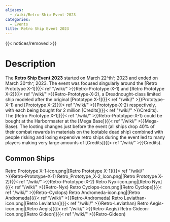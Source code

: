 ```yaml
---
aliases:
  - /wiki/Retro-Ship-Event-2023
categories:
  - Events
title: Retro Ship Event 2023
---
```


{{< notices/removed >}} <div class="TDiv">

# Description

The **Retro Ship Event 2023** started on March 22^th^, 2023 and ended on March 30^th^, 2023. The event was focused singularly around the [Retro Prototype X-1]({{< ref "/wiki/" >}}Retro-Prototype-X-1) and [Retro Prototype X-2]({{< ref "/wiki/" >}}Retro-Prototype-X-2), a Dreadnought-class limited ship modeled after the original [Prototype X-1]({{< ref "/wiki/" >}}Prototype-X-1) and [Prototype X-2]({{< ref "/wiki/" >}}Prototype-X-2) respectively, with each being bought for 2 million [Credits]({{< ref "/wiki/" >}}Credits). The [Retro Prototype X-1]({{< ref "/wiki/" >}}Retro-Prototype-X-1) could be bought at the Harbormaster at the [Mega Base]({{< ref "/wiki/" >}}Mega-Base). The looting changes just before the event (all ships drop 40% of their combat rewards in materials on the lootable dead ship) combined with people risking and losing expensive retro ships during the event led to many players making very large amounts of [Credits]({{< ref "/wiki/" >}}Credits).

## Common Ships

Retro Prototype X-1-icon.png|[Retro Prototype X-1]({{< ref "/wiki/" >}}Retro-Prototype-X-1) Retro_Prototype_X-2_Icon.png|[Retro Prototype X-2]({{< ref "/wiki/" >}}Retro-Prototype-X-2) Retro Nyx-icon.png|[Retro Nyx]({{< ref "/wiki/" >}}Retro-Nyx) Retro Cyclops-icon.png|[Retro Cyclops]({{< ref "/wiki/" >}}Retro-Cyclops) Retro Andromeda-icon.png|[Retro Andromeda]({{< ref "/wiki/" >}}Retro-Andromeda) Retro Leviathan-icon.png|[Retro Leviathan]({{< ref "/wiki/" >}}Retro-Leviathan) Retro Aegis-icon.png|[Retro Aegis]({{< ref "/wiki/" >}}Retro-Aegis) Retro Gideon-icon.png|[Retro Gideon]({{< ref "/wiki/" >}}Retro-Gideon)

</div>
